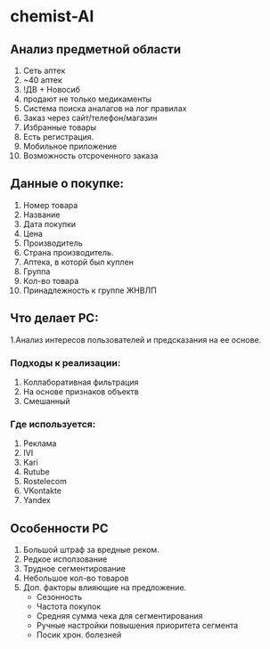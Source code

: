 # chemist-AI

## Анализ предметной области
1. Сеть аптек
2. ~40 аптек
3. !ДВ + Новосиб
4. продают не только медикаменты
5. Система поиска аналагов на лог правилах
6. Заказ через сайт/телефон/магазин
7. Избранные товары
8. Есть регистрация.
9. Мобильное приложение
10. Возможность отсроченного заказа


## Данные о покупке:
1. Номер товара
2. Название
3. Дата покупки
4. Цена
5. Производитель
6. Страна производитель.
7. Аптека, в которй был куплен
8. Группа
9. Кол-во товара
10. Принадлежность к группе ЖНВЛП


## Что делает РС:
1.Анализ интересов пользователей и предсказания на ее основе.

### Подходы к реализации:
1. Коллаборативная фильтрация
2. На основе признаков объектв
3. Смешанный

### Где используется:
1. Реклама
2. IVI
3. Kari
4. Rutube
5. Rostelecom
6. VKontakte
7. Yandex


## Особенности РС
1. Большой штраф за вредные реком.
2. Редкое исползование
3. Трудное сегментирование
4. Небольшое кол-во товаров
5. Доп. факторы влияющие на предложение.
    * Сезонность
    * Частота покупок
    * Средняя сумма чека для сегментирования
    * Ручные настройки повышения приоритета сегмента
    * Посик хрон. болезней
